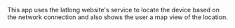 This app uses the latlong website's service to locate the device based on the network connection and also shows the user a map view of the location. 
